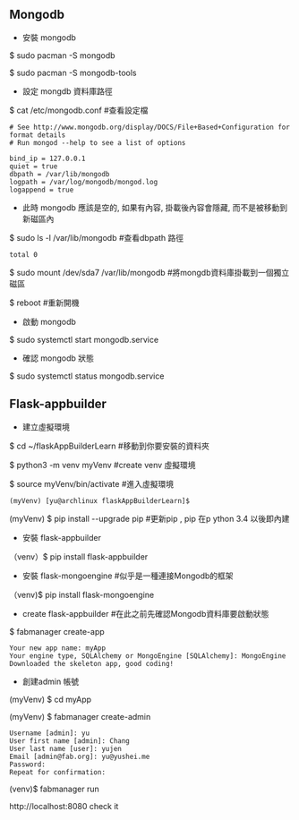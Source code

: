 Mongodb
--
*  安裝 mongodb

$ sudo pacman -S mongodb

$ sudo pacman -S mongodb-tools

* 設定 mongdb  資料庫路徑

$ cat /etc/mongodb.conf   #查看設定檔
```
# See http://www.mongodb.org/display/DOCS/File+Based+Configuration for format details
# Run mongod --help to see a list of options

bind_ip = 127.0.0.1
quiet = true
dbpath = /var/lib/mongodb
logpath = /var/log/mongodb/mongod.log
logappend = true
```
 * 此時 mongodb 應該是空的,   如果有內容, 掛載後內容會隱藏, 而不是被移動到新磁區內

$ sudo ls -l /var/lib/mongodb  #查看dbpath 路徑
 ```
total 0
```

$ sudo mount /dev/sda7 /var/lib/mongodb  #將mongdb資料庫掛載到一個獨立磁區

$ reboot  #重新開機

* 啟動 mongodb

$ sudo systemctl start mongodb.service

* 確認 mongodb 狀態

$ sudo systemctl status mongodb.service

 Flask-appbuilder
--

* 建立虛擬環境

$ cd  ~/flaskAppBuilderLearn  #移動到你要安裝的資料夾

$ python3 -m venv myVenv   #create  venv  虛擬環境

$ source myVenv/bin/activate  #進入虛擬環境
```
(myVenv) [yu@archlinux flaskAppBuilderLearn]$
```
(myVenv) $ pip install --upgrade pip    #更新pip ,  pip 在p ython 3.4 以後即內建

* 安裝  flask-appbuilder  

（venv）$ pip install flask-appbuilder   

* 安裝  flask-mongoengine    #似乎是一種連接Mongodb的框架

（venv)$ pip install flask-mongoengine

* create flask-appbuilder    #在此之前先確認Mongodb資料庫要啟動狀態

$ fabmanager create-app

```
Your new app name: myApp
Your engine type, SQLAlchemy or MongoEngine [SQLAlchemy]: MongoEngine
Downloaded the skeleton app, good coding!
```

* 創建admin 帳號

(myVenv) $ cd myApp

(myVenv) $ fabmanager create-admin

```
Username [admin]: yu
User first name [admin]: Chang
User last name [user]: yujen
Email [admin@fab.org]: yu@yushei.me
Password:
Repeat for confirmation:
```

(venv)$ fabmanager run

 http://localhost:8080  check it
